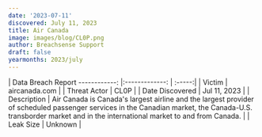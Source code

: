 ```yaml
---
date: '2023-07-11'
discovered: July 11, 2023
title: Air Canada
image: images/blog/CL0P.png
author: Breachsense Support
draft: false
yearmonths: 2023/july
---
```



| Data Breach Report
------------:     |:-------------:    | :-----:|
| Victim      | aircanada.com      | 
| Threat Actor      | CL0P      | 
| Date Discovered      | Jul 11, 2023      | 
| Description      | Air Canada is Canada's largest airline and the largest provider of scheduled passenger services in the Canadian market, the Canada-U.S. transborder market and in the international market to and from Canada.      | 
| Leak Size      | Unknown      | 

